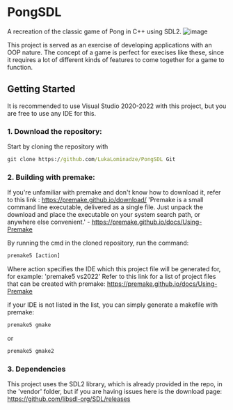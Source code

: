 # PongSDL
A recreation of the classic game of Pong in C++ using SDL2.
![image](https://github.com/LukaLominadze/PongSDL/assets/142942110/b14683b6-e745-411d-93b3-ad4a78a62491)

This project is served as an exercise of developing applications with an OOP nature. The concept of a game is perfect for execises like these, since it requires a lot of different kinds of features to come together for a game to function.

## Getting Started
It is recommended to use Visual Studio 2020-2022 with this project, but you are free to use any IDE for this.

### 1. Download the repository:
Start by cloning the repository with 
```cmd
git clone https://github.com/LukaLominadze/PongSDL Git
```

### 2. Building with premake:
If you're unfamiliar with premake and don't know how to download it, refer to this link : https://premake.github.io/download/
'Premake is a small command line executable, delivered as a single file. Just unpack the download and place the executable on your system search path, or anywhere else convenient.' - https://premake.github.io/docs/Using-Premake

By running the cmd in the cloned repository, run the command:
```cmd
premake5 [action]
```
Where action specifies the IDE which this project file will be generated for, for example:
'premake5 vs2022'
Refer to this link for a list of project files that can be created with premake: https://premake.github.io/docs/Using-Premake

if your IDE is not listed in the list, you can simply generate a makefile with premake:
```cmd
premake5 gmake
```
or
```cmd
premake5 gmake2
```

### 3. Dependencies
This project uses the SDL2 library, which is already provided in the repo, in the 'vendor' folder, but if you are having issues here is the download page: https://github.com/libsdl-org/SDL/releases
